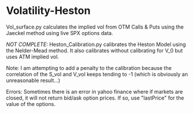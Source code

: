 # Volatility-Heston

Vol_surface.py calculates the implied vol from OTM Calls & Puts using the Jaeckel method using live SPX options data.


*NOT COMPLETE:*
Heston_Calibration.py calibrates the Heston Model using the Nelder-Mead method.
It also calibrates without calibrating for V_0 but uses ATM implied vol.

Note: I am attempting to add a penalty to the calibration because the correlation of the S_vol and V_vol keeps tending to -1 (which is obviously an unreasonable result...)

Errors: Sometimes there is an error in yahoo finance where if markets are closed, it will not return bid/ask option prices. If so, use "lastPrice" for the value of the options.
